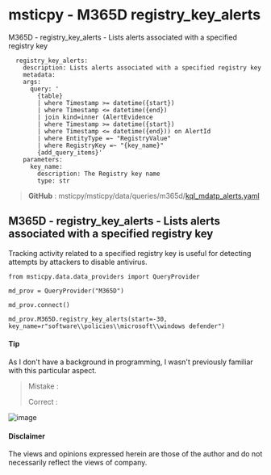 # msticpy - M365D registry_key_alerts
M365D - registry_key_alerts - Lists alerts associated with a specified registry key
```
  registry_key_alerts:
    description: Lists alerts associated with a specified registry key
    metadata:
    args:
      query: '
        {table}
        | where Timestamp >= datetime({start})
        | where Timestamp <= datetime({end})
        | join kind=inner (AlertEvidence
        | where Timestamp >= datetime({start})
        | where Timestamp <= datetime({end})) on AlertId
        | where EntityType =~ "RegistryValue"
        | where RegistryKey =~ "{key_name}"
        {add_query_items}'
    parameters:
      key_name:
        description: The Registry key name
        type: str     
```
> **GitHub** : msticpy/msticpy/data/queries/m365d/[kql_mdatp_alerts.yaml](https://github.com/microsoft/msticpy/blob/main/msticpy/data/queries/m365d/kql_mdatp_alerts.yaml)

## M365D - registry_key_alerts - Lists alerts associated with a specified registry key
Tracking activity related to a specified registry key is useful for detecting attempts by attackers to disable antivirus.

```
from msticpy.data.data_providers import QueryProvider

md_prov = QueryProvider("M365D")

md_prov.connect()

md_prov.M365D.registry_key_alerts(start=-30, key_name=r"software\\policies\\microsoft\\windows defender")
```
#### **Tip**
As I don't have a background in programming, I wasn't previously familiar with this particular aspect.
> Mistake :
> >
> Correct :


![image](https://user-images.githubusercontent.com/120234772/221597336-44698318-9cdb-4f23-92c4-93371c6c2abe.png)

#### Disclaimer
The views and opinions expressed herein are those of the author and do not necessarily reflect the views of company.

